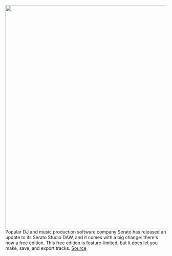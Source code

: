 <img src='https://cdn.vox-cdn.com/thumbor/13w4nFjLUafhCEj_MWTCl1ShVvE=/0x0:945x630/1200x800/filters:focal(398x240:548x390)/cdn.vox-cdn.com/uploads/chorus_image/image/66617834/serato_studio_og.0.jpg' width='700px' /><br/>
Popular DJ and music production software company Serato has released an update to its Serato Studio DAW, and it comes with a big change: there's now a free edition. This free edition is feature-limited, but it does let you make, save, and export tracks.
<a href='https://www.theverge.com/2020/4/7/21206130/serato-studio-free-edition-music-making-software-digital-audio-workstation'> Source <a/>